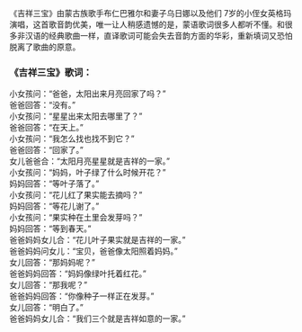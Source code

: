 

《吉祥三宝》由蒙古族歌手布仁巴雅尔和妻子乌日娜以及他们
7岁的小侄女英格玛演唱，这首歌音韵优美，唯一让人稍感遗憾的是，蒙语歌词很多人都听不懂。和很多非汉语的经典歌曲一样，直译歌词可能会失去音韵方面的华彩，重新填词又恐怕脱离了歌曲的原意。

### 《吉祥三宝》歌词：

小女孩问：“爸爸，太阳出来月亮回家了吗？”  
爸爸回答：“没有。”  
小女孩问：“星星出来太阳去哪里了？”  
爸爸回答：“在天上。”  
小女孩问：“我怎么找也找不到它？”  
爸爸回答：“回家了。”  
女儿爸爸合：“太阳月亮星星就是吉祥的一家。”  
小女孩问：“妈妈，叶子绿了什么时候开花？”  
妈妈回答：“等叶子落了。”  
小女孩问：“花儿红了果实能去摘吗？”  
妈妈回答：“等花儿谢了。”  
小女孩问：“果实种在土里会发芽吗？”  
妈妈回答：“等到春天。”  
爸爸妈妈女儿合：“花儿叶子果实就是吉祥的一家。”  
爸爸妈妈问女儿：“宝贝，爸爸像太阳照着妈妈。”  
女儿回答：“那妈妈呢？”  
爸爸妈妈回答：“妈妈像绿叶托着红花。”  
女儿回答：“那我呢？”  
爸爸妈妈回答：“你像种子一样正在发芽。”  
女儿回答：“明白了。”  
爸爸妈妈女儿合：“我们三个就是吉祥如意的一家。”

